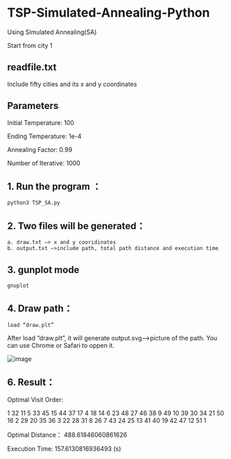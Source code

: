 # TSP-Simulated-Annealing-Python

Using Simulated Annealing(SA) 

Start from city 1

## readfile.txt

Include fifty cities and its x and y coordinates

## Parameters

Initial Temperature: 100

Ending Temperature: 1e-4

Annealing Factor: 0.99

Number of Iterative: 1000


## 1. Run the program ：
	python3 TSP_SA.py

## 2. Two files will be generated：
 	a. draw.txt —> x and y cooridinates
	b. output.txt —>include path, total path distance and execution time

## 3. gunplot mode
	gnuplot

## 4. Draw path：
	load “draw.plt”
After load “draw.plt”, it will generate output.svg-->picture of the path. You can use Chrome or Safari to oppen it.

![image](https://github.com/tommy3713/tommy/blob/main/example.png)

## 6. Result：
Optimal Visit Order: 

1  32  11  5  33  45  15  44  37  17  4  18  14  6  23  48  27  46  38  9  49  10  39  30  34  21  50  16  2  29  20  35  36  3  22  28  31  8  26  7  43  24  25  13  41  40  19  42  47  12  51  1  

Optimal Distance：  488.61846060861626

Execution Time:  157.6130816936493  (s)
